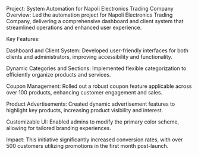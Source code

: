 Project: System Automation for Napoli Electronics Trading Company
Overview:
Led the automation project for Napoli Electronics Trading Company, delivering a comprehensive dashboard and client system that streamlined operations and enhanced user experience.

Key Features:

Dashboard and Client System: Developed user-friendly interfaces for both clients and administrators, improving accessibility and functionality.

Dynamic Categories and Sections: Implemented flexible categorization to efficiently organize products and services.

Coupon Management: Rolled out a robust coupon feature applicable across over 100 products, enhancing customer engagement and sales.

Product Advertisements: Created dynamic advertisement features to highlight key products, increasing product visibility and interest.

Customizable UI: Enabled admins to modify the primary color scheme, allowing for tailored branding experiences.

Impact:
This initiative significantly increased conversion rates, with over 500 customers utilizing promotions in the first month post-launch.
